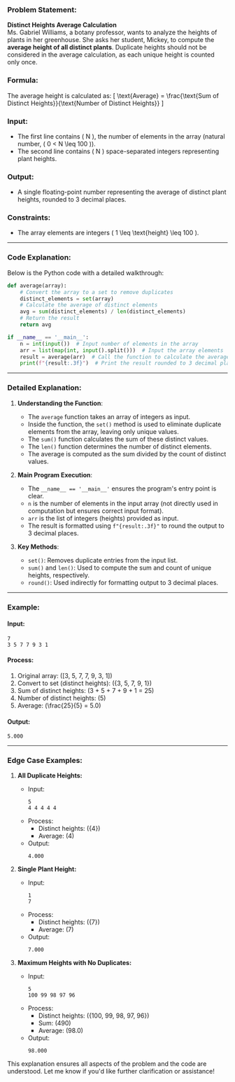 
### Problem Statement:
**Distinct Heights Average Calculation**  
Ms. Gabriel Williams, a botany professor, wants to analyze the heights of plants in her greenhouse. She asks her student, Mickey, to compute the **average height of all distinct plants**. Duplicate heights should not be considered in the average calculation, as each unique height is counted only once.

### Formula:
The average height is calculated as:
\[
\text{Average} = \frac{\text{Sum of Distinct Heights}}{\text{Number of Distinct Heights}}
\]

### Input:
- The first line contains \( N \), the number of elements in the array (natural number, \( 0 < N \leq 100 \)).
- The second line contains \( N \) space-separated integers representing plant heights.

### Output:
- A single floating-point number representing the average of distinct plant heights, rounded to 3 decimal places.

### Constraints:
- The array elements are integers \( 1 \leq \text{height} \leq 100 \).

---

### Code Explanation:

Below is the Python code with a detailed walkthrough:

```python
def average(array):
    # Convert the array to a set to remove duplicates
    distinct_elements = set(array)
    # Calculate the average of distinct elements
    avg = sum(distinct_elements) / len(distinct_elements)
    # Return the result
    return avg

if __name__ == '__main__':
    n = int(input())  # Input number of elements in the array
    arr = list(map(int, input().split()))  # Input the array elements
    result = average(arr)  # Call the function to calculate the average
    print(f"{result:.3f}")  # Print the result rounded to 3 decimal places
```

---

### Detailed Explanation:

1. **Understanding the Function**:
   - The `average` function takes an array of integers as input.
   - Inside the function, the `set()` method is used to eliminate duplicate elements from the array, leaving only unique values.
   - The `sum()` function calculates the sum of these distinct values.
   - The `len()` function determines the number of distinct elements.
   - The average is computed as the sum divided by the count of distinct values.

2. **Main Program Execution**:
   - The `__name__ == '__main__'` ensures the program's entry point is clear.
   - `n` is the number of elements in the input array (not directly used in computation but ensures correct input format).
   - `arr` is the list of integers (heights) provided as input.
   - The result is formatted using `f"{result:.3f}"` to round the output to 3 decimal places.

3. **Key Methods**:
   - `set()`: Removes duplicate entries from the input list.
   - `sum()` and `len()`: Used to compute the sum and count of unique heights, respectively.
   - `round()`: Used indirectly for formatting output to 3 decimal places.

---

### Example:

#### Input:
```
7
3 5 7 7 9 3 1
```

#### Process:
1. Original array: \([3, 5, 7, 7, 9, 3, 1]\)
2. Convert to set (distinct heights): \(\{3, 5, 7, 9, 1\}\)
3. Sum of distinct heights: \(3 + 5 + 7 + 9 + 1 = 25\)
4. Number of distinct heights: \(5\)
5. Average: \(\frac{25}{5} = 5.0\)

#### Output:
```
5.000
```

---

### Edge Case Examples:
1. **All Duplicate Heights:**
   - Input:
     ```
     5
     4 4 4 4 4
     ```
   - Process:
     - Distinct heights: \(\{4\}\)
     - Average: \(4\)
   - Output:
     ```
     4.000
     ```

2. **Single Plant Height:**
   - Input:
     ```
     1
     7
     ```
   - Process:
     - Distinct heights: \(\{7\}\)
     - Average: \(7\)
   - Output:
     ```
     7.000
     ```

3. **Maximum Heights with No Duplicates:**
   - Input:
     ```
     5
     100 99 98 97 96
     ```
   - Process:
     - Distinct heights: \(\{100, 99, 98, 97, 96\}\)
     - Sum: \(490\)
     - Average: \(98.0\)
   - Output:
     ```
     98.000
     ```

This explanation ensures all aspects of the problem and the code are understood. Let me know if you'd like further clarification or assistance!
